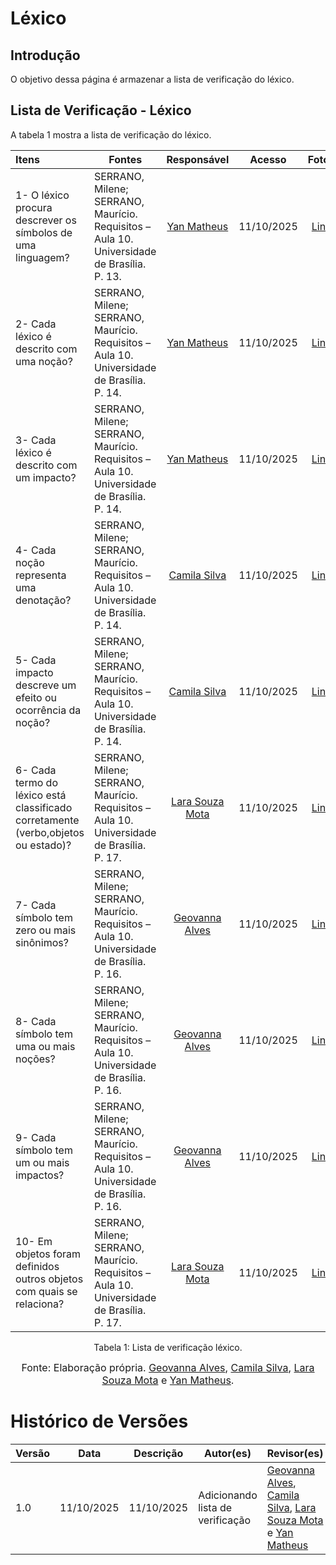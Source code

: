 # Léxico

## Introdução

O objetivo dessa página é armazenar a lista de verificação do léxico.

## Lista de Verificação - Léxico 

A tabela 1 mostra a lista de verificação do léxico.

| Itens | Fontes | Responsável| Acesso | Fotos | 
| :---- | ----- | :---: | :----: | :---: |
| 1- O léxico procura descrever os símbolos de uma linguagem? | SERRANO, Milene; SERRANO, Maurício. Requisitos – Aula 10. Universidade de Brasília. P. 13. | [Yan Matheus](https://github.com/Yanmatheus0812) | 11/10/2025 | [Link](https://postimg.cc/qgM5WnMF) |
| 2- Cada léxico é descrito com uma noção? | SERRANO, Milene; SERRANO, Maurício. Requisitos – Aula 10. Universidade de Brasília. P. 14. | [Yan Matheus](https://github.com/Yanmatheus0812) | 11/10/2025 | [Link](https://postimg.cc/vgP3GqHK) |
| 3- Cada léxico é descrito com um impacto? | SERRANO, Milene; SERRANO, Maurício. Requisitos – Aula 10. Universidade de Brasília. P. 14. | [Yan Matheus](https://github.com/Yanmatheus0812) | 11/10/2025 | [Link](https://postimg.cc/HV8BCtG3) |
| 4- Cada noção representa uma denotação? | SERRANO, Milene; SERRANO, Maurício. Requisitos – Aula 10. Universidade de Brasília. P. 14. | [Camila Silva](https://github.com/CamilaSilvaC) | 11/10/2025 | [Link](https://postimg.cc/c62BT8KR) |
| 5- Cada impacto descreve um efeito ou ocorrência da noção? | SERRANO, Milene; SERRANO, Maurício. Requisitos – Aula 10. Universidade de Brasília. P. 14. | [Camila Silva](https://github.com/CamilaSilvaC) | 11/10/2025 | [Link](https://postimg.cc/WtFMDb9W) |
| 6-  Cada termo do léxico está classificado corretamente (verbo,objetos ou estado)? | SERRANO, Milene; SERRANO, Maurício. Requisitos – Aula 10. Universidade de Brasília. P. 17. | [Lara Souza Mota](https://github.com/mel14-hub) | 11/10/2025 | [Link](https://postimg.cc/Yv3gc4S5) |
| 7-  Cada símbolo tem zero ou mais sinônimos? | SERRANO, Milene; SERRANO, Maurício. Requisitos – Aula 10. Universidade de Brasília. P. 16. | [Geovanna Alves](https://github.com/GeovannaUmbelino) | 11/10/2025 | [Link](https://postimg.cc/K3S43FzT) |
| 8-  Cada símbolo tem uma ou mais noções? | SERRANO, Milene; SERRANO, Maurício. Requisitos – Aula 10. Universidade de Brasília. P. 16. | [Geovanna Alves](https://github.com/GeovannaUmbelino) | 11/10/2025 | [Link](https://postimg.cc/WqwpDkCQ) |
| 9-   Cada símbolo tem um ou mais impactos? | SERRANO, Milene; SERRANO, Maurício. Requisitos – Aula 10. Universidade de Brasília. P. 16. | [Geovanna Alves](https://github.com/GeovannaUmbelino) | 11/10/2025 | [Link](https://postimg.cc/jLvdtyzh) |
| 10-   Em objetos foram definidos outros objetos com quais se relaciona? | SERRANO, Milene; SERRANO, Maurício. Requisitos – Aula 10. Universidade de Brasília. P. 17. | [Lara Souza Mota](https://github.com/mel14-hub) | 11/10/2025 | [Link](https://postimg.cc/PpmTcDX1) |

<figcaption align="center">Tabela 1: Lista de verificação léxico.</figcaption>

<font size="3"><p style="text-align: center">Fonte: Elaboração própria. [Geovanna Alves](https://github.com/GeovannaUmbelino), [Camila Silva](https://github.com/CamilaSilvaC), [Lara Souza Mota](https://github.com/mel14-hub) e [Yan Matheus](https://github.com/Yanmatheus0812).</p></font>

# Histórico de Versões

| Versão | Data       | Descrição                    | Autor(es)                          | Revisor(es)                          |
|--------|------------|------------------------------|-----------------------------------|-------------------------------------|
| 1.0    | 11/10/2025 | 11/10/2025 | Adicionando lista de verificação  |[Geovanna Alves](https://github.com/GeovannaUmbelino), [Camila Silva](https://github.com/CamilaSilvaC), [Lara Souza Mota](https://github.com/mel14-hub) e [Yan Matheus](https://github.com/Yanmatheus0812)|[Geovanna Alves](https://github.com/GeovannaUmbelino) e [Camila Silva](https://github.com/CamilaSilvaC) |